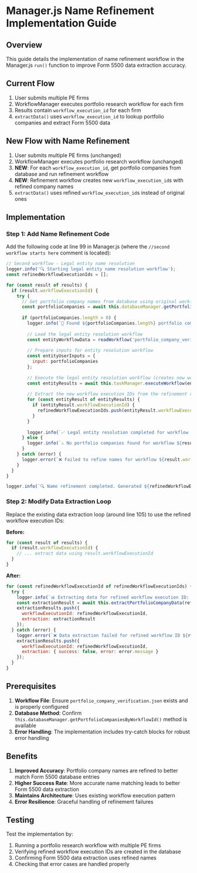 # Manager.js Name Refinement Implementation Guide

## Overview

This guide details the implementation of name refinement workflow in the Manager.js `run()` function to improve Form 5500 data extraction accuracy.

## Current Flow
1. User submits multiple PE firms
2. WorkflowManager executes portfolio research workflow for each firm
3. Results contain `workflow_execution_id` for each firm
4. `extractData()` uses `workflow_execution_id` to lookup portfolio companies and extract Form 5500 data

## New Flow with Name Refinement
1. User submits multiple PE firms (unchanged)
2. WorkflowManager executes portfolio research workflow (unchanged)
3. **NEW**: For each `workflow_execution_id`, get portfolio companies from database and run refinement workflow
4. **NEW**: Refinement workflow creates new `workflow_execution_id`s with refined company names
5. `extractData()` uses refined `workflow_execution_id`s instead of original ones

## Implementation

### Step 1: Add Name Refinement Code

Add the following code at line 99 in Manager.js (where the `//second workflow starts here` comment is located):

```javascript
// Second workflow - Legal entity name resolution
logger.info('🔍 Starting legal entity name resolution workflow');
const refinedWorkflowExecutionIds = [];

for (const result of results) {
  if (result.workflowExecutionId) {
    try {
      // Get portfolio company names from database using original workflow execution ID
      const portfolioCompanies = await this.databaseManager.getPortfolioCompaniesByWorkflowId(result.workflowExecutionId);
      
      if (portfolioCompanies.length > 0) {
        logger.info(`🏢 Found ${portfolioCompanies.length} portfolio companies for workflow ${result.workflowExecutionId}: ${portfolioCompanies.join(', ')}`);
        
        // Load the legal entity resolution workflow
        const entityWorkflowData = readWorkflow('portfolio_company_verification.json');
        
        // Prepare inputs for entity resolution workflow
        const entityUserInputs = {
          input: portfolioCompanies
        };
        
        // Execute the legal entity resolution workflow (creates new workflow execution IDs)
        const entityResults = await this.taskManager.executeWorkflow(entityWorkflowData, entityUserInputs);
        
        // Extract the new workflow execution IDs from the refinement results
        for (const entityResult of entityResults) {
          if (entityResult.workflowExecutionId) {
            refinedWorkflowExecutionIds.push(entityResult.workflowExecutionId);
          }
        }
        
        logger.info(`✅ Legal entity resolution completed for workflow ${result.workflowExecutionId}`);
      } else {
        logger.info(`⚠️ No portfolio companies found for workflow ${result.workflowExecutionId}, skipping refinement`);
      }
    } catch (error) {
      logger.error(`❌ Failed to refine names for workflow ${result.workflowExecutionId}:`, error.message);
    }
  }
}

logger.info(`🔍 Name refinement completed. Generated ${refinedWorkflowExecutionIds.length} refined workflow execution IDs`);
```

### Step 2: Modify Data Extraction Loop

Replace the existing data extraction loop (around line 105) to use the refined workflow execution IDs:

**Before:**
```javascript
for (const result of results) {
  if (result.workflowExecutionId) {
    // ... extract data using result.workflowExecutionId
  }
}
```

**After:**
```javascript
for (const refinedWorkflowExecutionId of refinedWorkflowExecutionIds) {
  try {
    logger.info(`📊 Extracting data for refined workflow execution ID: ${refinedWorkflowExecutionId}`);
    const extractionResult = await this.extractPortfolioCompanyData(refinedWorkflowExecutionId);
    extractionResults.push({
      workflowExecutionId: refinedWorkflowExecutionId,
      extraction: extractionResult
    });
  } catch (error) {
    logger.error(`❌ Data extraction failed for refined workflow ID ${refinedWorkflowExecutionId}:`, error.message);
    extractionResults.push({
      workflowExecutionId: refinedWorkflowExecutionId,
      extraction: { success: false, error: error.message }
    });
  }
}
```

## Prerequisites

1. **Workflow File**: Ensure `portfolio_company_verification.json` exists and is properly configured
2. **Database Method**: Confirm `this.databaseManager.getPortfolioCompaniesByWorkflowId()` method is available
3. **Error Handling**: The implementation includes try-catch blocks for robust error handling

## Benefits

1. **Improved Accuracy**: Portfolio company names are refined to better match Form 5500 database entries
2. **Higher Success Rate**: More accurate name matching leads to better Form 5500 data extraction
3. **Maintains Architecture**: Uses existing workflow execution pattern
4. **Error Resilience**: Graceful handling of refinement failures

## Testing

Test the implementation by:
1. Running a portfolio research workflow with multiple PE firms
2. Verifying refined workflow execution IDs are created in the database
3. Confirming Form 5500 data extraction uses refined names
4. Checking that error cases are handled properly